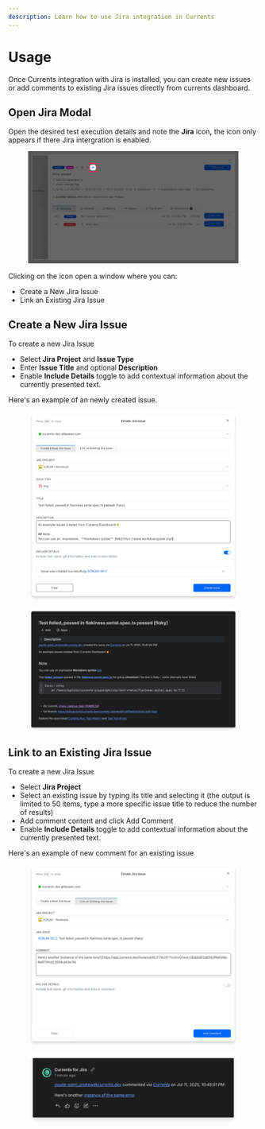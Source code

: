 ```yaml
---
description: Learn how to use Jira integration in Currents
---
```


# Usage

Once Currents integration with Jira is installed, you can create new issues or add comments to existing Jira issues directly from currents dashboard.&#x20;



## Open Jira Modal

Open the desired test execution details and note the **Jira** ico&#x6E;**,** the icon only appears if there Jira intergration is enabled.

<figure><img src="../../../.gitbook/assets/currents-2025-07-11-15.25.08@2x.png" alt=""><figcaption></figcaption></figure>

Clicking on the icon open a window where you can:

* Create a New Jira Issue&#x20;
* Link an Existing Jira Issue

## Create a New Jira Issue

To create a new Jira Issue

* Select **Jira Project** and **Issue Type**
* Enter **Issue Title** and optional **Description**
* Enable **Include Details** toggle to add contextual information about the currently presented text.

Here's an example of an newly created issue.

<figure><img src="../../../.gitbook/assets/currents-2025-07-11-15.41.48@2x.png" alt=""><figcaption></figcaption></figure>

<figure><img src="../../../.gitbook/assets/currents-2025-07-11-15.42.28@2x.png" alt=""><figcaption></figcaption></figure>

## Link to an Existing Jira Issue

To create a new Jira Issue

* Select **Jira Project**
* Select an existing issue by typing its title and selecting it (the output is limited to 50 items, type a more specific issue title to reduce the number of results)
* Add comment content and click Add Comment
* Enable **Include Details** toggle to add contextual information about the currently presented text.



Here's an example of new comment for an existing issue

<figure><img src="../../../.gitbook/assets/currents-2025-07-11-15.45.42@2x.png" alt=""><figcaption></figcaption></figure>

<figure><img src="../../../.gitbook/assets/currents-2025-07-11-15.47.01@2x.png" alt=""><figcaption></figcaption></figure>
